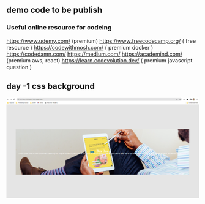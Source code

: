 ## demo code to be publish

### Useful online resource for codeing
https://www.udemy.com/ (premium)
https://www.freecodecamp.org/ ( free resource )
https://codewithmosh.com/ ( premium docker )
https://codedamn.com/
https://medium.com/
https://academind.com/ (premium aws, react)
https://learn.codevolution.dev/ ( premium javascript question )


## day -1 css background
![Alt text](image.png)